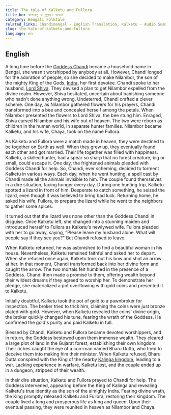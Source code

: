 ```yaml
---
title: The tale of Kalketu and Fullora
title_bn: কালকেতু ও ফুল্লরার আখ্যান
category: Bengali Folktale
related_links: Chandimangal - English Translation, Kalketu - Audio Summary
slug: the-tale-of-kalketu-and-fullora
language: en
---
```


## English

A long time before the [Goddess Chandi](https://en.wikipedia.org/wiki/Chandi) became a household name in Bengal, she wasn't worshipped by anybody at all. However, Chandi longed for the adoration of people, so she decided to make Nilambor, the son of the mighty King of the Gods, [Indra](https://en.wikipedia.org/wiki/Indra), her first devotee. Chandi spoke to her husband, [Lord Shiva](https://en.wikipedia.org/wiki/Shiva). They devised a plan to get Nilambor expelled from the divine realm. However, Shiva hesitated, uncertain about banishing someone who hadn't done anything wrong. Undeterred, Chandi crafted a clever scheme. One day, as Nilambor gathered flowers for his prayers, Chandi transformed into a bee and concealed herself among the petals. When Nilambor presented the flowers to Lord Shiva, the bee stung him. Enraged, Shiva cursed Nilambor and his wife out of heaven. The two were reborn as children in the human world, in separate hunter families. Nilambor became Kalketu, and his wife, Chaya, took on the name Fullora.

As Kalketu and Fullora were a match made in heaven, they were destined to be together on Earth as well. When they grew up, they eventually found each other and got married. Their life together was filled with happiness. Kalketu, a skilled hunter, had a spear so sharp that no forest creature, big or small, could escape it. One day, the frightened animals pleaded with Goddess Chandi for help. So, Chandi, ever scheming, decided to torment Kalketu in various ways. Each day, when he went hunting, a spell cast by Chandi made all the animals invisible to him. The couple found themselves in a dire situation, facing hunger every day. During one hunting trip, Kalketu spotted a lizard in front of him. Desperate to catch something, he seized the lizard, even though it was believed to bring bad luck. Returning home, he asked his wife, Fullora, to prepare the lizard while he went to the neighbors to gather some spices.

It turned out that the lizard was none other than the Goddess Chandi in disguise. Once Kalketu left, she changed into a stunning maiden and introduced herself to Fullora as Kalketu's newlywed wife. Fullora pleaded with her to go away, saying, "Please leave my husband alone. What will people say if they see you?" But Chandi refused to leave.

When Kalketu returned, he was astonished to find a beautiful woman in his house. Nevertheless, Kalketu remained faithful and asked her to depart. When she refused once again, Kalketu took out his bow and shot an arrow at her. In that moment, Chandi transformed back into her divine form and caught the arrow. The two mortals felt humbled in the presence of a Goddess. Chandi then made a promise to them, offering wealth beyond their wildest dreams if they agreed to worship her. To demonstrate her pledge, she materialized a pot overflowing with gold coins and presented it to Kalketu.

Initially doubtful, Kalketu took the pot of gold to a pawnbroker for inspection. The broker tried to trick him, claiming the coins were just bronze plated with gold. However, when Kalketu revealed the coins' divine origin, the broker quickly changed his tune, fearing the wrath of the Goddess. He confirmed the gold's purity and paid Kalketu in full.

Blessed by Chandi, Kalketu and Fullora became devoted worshippers, and in return, the Goddess bestowed upon them immense wealth. They cleared a large plot of land in the Gujarat forest, establishing their own kingdom. Their riches caught the eye of a con-man named Bharu Dutta, who tried to deceive them into making him their minister. When Kalketu refused, Bharu Dutta conspired with the King of the nearby [Kalinga kingdom](<https://en.wikipedia.org/wiki/Kalinga_(Mahabharata)>), leading to a war. Lacking experience in warfare, Kalketu lost, and the couple ended up in a dungeon, stripped of their wealth.

In their dire situation, Kalketu and Fullora prayed to Chandi for help. The Goddess intervened, appearing before the King of Kalinga and revealing Kalketu's true identity as the son of the almighty Indra. Fearing divine wrath, the King promptly released Kalketu and Fullora, restoring their kingdom. The couple lived a long and prosperous life as king and queen. Upon their eventual passing, they were reunited in heaven as Nilambor and Chaya.
